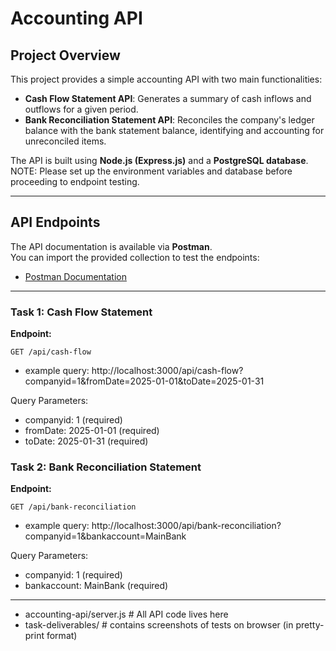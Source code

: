# Accounting API

## Project Overview
This project provides a simple accounting API with two main functionalities:

- **Cash Flow Statement API**: Generates a summary of cash inflows and outflows for a given period.  
- **Bank Reconciliation Statement API**: Reconciles the company's ledger balance with the bank statement balance, identifying and accounting for unreconciled items.  

The API is built using **Node.js (Express.js)** and a **PostgreSQL database**.  
NOTE: Please set up the environment variables and database before proceeding to endpoint testing.

---

## API Endpoints
The API documentation is available via **Postman**.  
You can import the provided collection to test the endpoints:

- [Postman Documentation](https://documenter.getpostman.com/view/45896640/2sB3QCRtHU)

---

### Task 1: Cash Flow Statement
**Endpoint:**  
```http
GET /api/cash-flow
```
- example query: http://localhost:3000/api/cash-flow?companyid=1&fromDate=2025-01-01&toDate=2025-01-31

Query Parameters:
- companyid: 1 (required)
- fromDate: 2025-01-01 (required)
- toDate: 2025-01-31 (required)


### Task 2: Bank Reconciliation Statement
**Endpoint:**
```http 
GET /api/bank-reconciliation
```
- example query: http://localhost:3000/api/bank-reconciliation?companyid=1&bankaccount=MainBank

Query Parameters:
- companyid: 1 (required)
- bankaccount: MainBank (required)

---

- accounting-api/server.js # All API code lives here
- task-deliverables/ # contains screenshots of tests on browser (in pretty-print format)